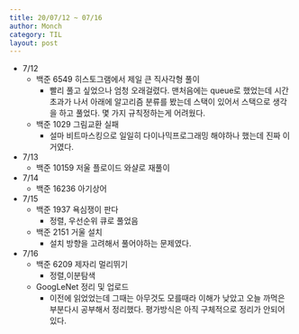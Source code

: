```yaml
---
title: 20/07/12 ~ 07/16
author: Monch
category: TIL
layout: post
---
```


- 7/12
  - 백준 6549 히스토그램에서 제일 큰 직사각형 풀이
    - 빨리 풀고 싶었으나 엄청 오래걸렸다. 맨처음에는 queue로 했었는데 시간초과가 나서 아래에 알고리즘 분류를 봤는데 스택이 있어서 스택으로 생각을 하고 풀었다. 몇 가지 규칙정하는게 어려웠다.
  - 백준 1029 그림교환 실패
    - 설마 비트마스킹으로 일일히 다이나믹프로그래밍 해야하나 했는데 진짜 이거였다.
- 7/13
  - 백준 10159 저울 플로이드 와샬로 재풀이
- 7/14
  - 백준 16236 아기상어
- 7/15
  - 백준 1937 욕심쟁이 판다
    - 정렬, 우선순위 큐로 풀었음
  - 백준 2151 거울 설치
    - 설치 방향을 고려해서 풀어야하는 문제였다.
- 7/16
  - 백준 6209 제자리 멀리뛰기
    - 정렬,이분탐색
  - GoogLeNet 정리 및 업로드
    - 이전에 읽었었는데 그때는 아무것도 모를때라 이해가 낮았고 오늘 까먹은 부분다시 공부해서 정리했다. 평가방식은 아직 구체적으로 정리가 안되어 있다.

